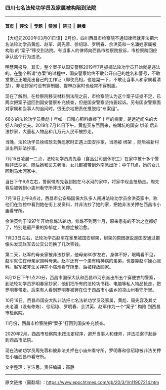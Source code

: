 ### 四川七名法轮功学员及家属被构陷到法院

---

#### [首页](../../../..?n11907214) &nbsp;|&nbsp; [评论](../../../../../epoch-comment?n11907214) &nbsp;|&nbsp; [专题](../../../../../epoch-special?n11907214) &nbsp;|&nbsp; [禁闻](../../../../../epoch-news?n11907214) &nbsp;|&nbsp; [禁书](../../../../../books?n11907214) &nbsp;|&nbsp; [翻墙](https://github.com/gfw-breaker/nogfw/blob/master/README.md?n11907214)


<div class="post_content" id="artbody" itemprop="articleBody">
 <!-- article content begin -->
 <p>
  【大纪元2020年03月01日讯】2月份，四川西昌市检察院不通知律师就非法把六名法轮功学员黄彪、赵军、周先蓉、徐绍琼、罗明春、余洪英和一名潘姓家属被
  <ok href="https://www.epochtimes.com/gb/tag/%E6%9E%84%E9%99%B7.html">
   构陷
  </ok>
  的“案子”移交到法院。有当事人的律师向西昌市检察院投诉，市检察院回应承认这个行为违法。
 </p>
 <p>
  明慧网报导，其实，整个案子从国安警察2019年7月抓捕法轮功学员开始就是违法的。在整个所谓“办案”的过程中，国安警察始终不敢公开自己的姓名和警号，不敢堂堂正正地亮出自己的工作证（即使亮相，也是晃一下，不敢让当事人和家属看清楚），非法抄家时没有穿制服、提审办案时也经常不穿制服。
 </p>
 <p>
  现在了解到，在检察院移交材料到法院之前，市检察院认为这个案子证据不足，已两次把案子退回到国安警察补充侦查，但是国安警察坚持要起诉。另有国安警察面对家属和当事人的追问时，很无奈地把责任推脱给“专案组”。
 </p>
 <p>
  68岁的法轮功学员黄彪十年如一日精心照料瘫痪了十年的病妻，是远近闻名的大好人和好丈夫。2019年7月14日下午，黄彪买东西回来，被蹲坑的国安
  <ok href="https://www.epochtimes.com/gb/tag/%E7%BB%91%E6%9E%B6.html">
   绑架
  </ok>
  后非法抄家，大量私人物品和几万元人民币被抄走。
 </p>
 <p>
  当晚，法轮功学员徐绍琼去黄彪家时正遇上国安抄家，当场被
  <ok href="https://www.epochtimes.com/gb/tag/%E7%BB%91%E6%9E%B6.html">
   绑架
  </ok>
  ，随后被新村派出所非法抄家。
 </p>
 <p>
  7月15日凌晨一二点，法轮功学员周先蓉（食品公司退休职工）在家中被十多个警察非法抄家，随后她和丈夫老潘、女儿都被带到外南派出所；中午11点，她的女儿回到马水河家中。
 </p>
 <p>
  当日下午6点左右，警察带周先蓉到她在马水河的家中，将家中现金抢劫走。周先蓉后被转到小庙州看守所非法关押。
 </p>
 <p>
  7月19日上午8点过，西昌市公安局国保大队多人闯进法轮功学员余洪英家中，称他们在监控中看到她在街上发资料，并非法抄了她的家，把她非法关押在西昌市小庙看守所。
 </p>
 <p>
  余洪英约于1997年开始修炼法轮功，修炼不到两个月，原来患有的不治之症都好了，特别是最严重的抑郁症，焦虑症被治愈。
 </p>
 <p>
  7月23日左右，法轮功学员赵军在家里被国安绑架，绑架的原因据说是国安通过摄像头发现赵军去公交公司换了几次零钱。
 </p>
 <p>
  第二天，赵军的母亲家被非法抄家，他母亲80岁左右，身体不好，眼睛看不见，赵军就住在母亲家照料母亲。赵军还有一个患有精神病的弟弟，也要靠赵军操心照料。赵军被非法关押在小庙州看守所里，后被释放回家。
 </p>
 <p>
  8月12日下午1点20分，西昌市国保大队和西昌市河东派出所五个穿便衣的警察，到法轮功学员罗明春家抄家，他们把所有的法轮功书籍、电脑等私人物品抢走，把罗明春带走。后来有人看到罗明春被铐在位于西昌市小庙乡的凉山州看守所里。
 </p>
 <p>
  10月16日，西昌市国安大队非法把七名法轮功学员及家属，黄彪、周先容及其丈夫老潘（没有修炼）、徐绍琼、罗明春、余洪英、赵军作为一个“案子”
  <ok href="https://www.epochtimes.com/gb/tag/%E6%9E%84%E9%99%B7.html">
   构陷
  </ok>
  到西昌市检察院。
 </p>
 <p>
  11月份，西昌市检察院把“案子”打回到国安补充侦查。
 </p>
 <p>
  2020年2月，西昌市检察院未按法定程序，避开当事人和律师，非法把案子起诉到西昌市法院。
 </p>
 <p>
  现在法轮功学员周先蓉和被非法关押在小庙州看守所，罗明春和徐绍琼被非法关押在小庙西昌市看守所。
 </p>
 <p>
  文字整理：李洁思，责任编辑：高静
 </p>
 <!-- article content end -->
 <div id="below_article_ad">
 </div>
</div>


---

原文链接（需翻墙）：https://www.epochtimes.com/gb/20/3/1/n11907214.htm